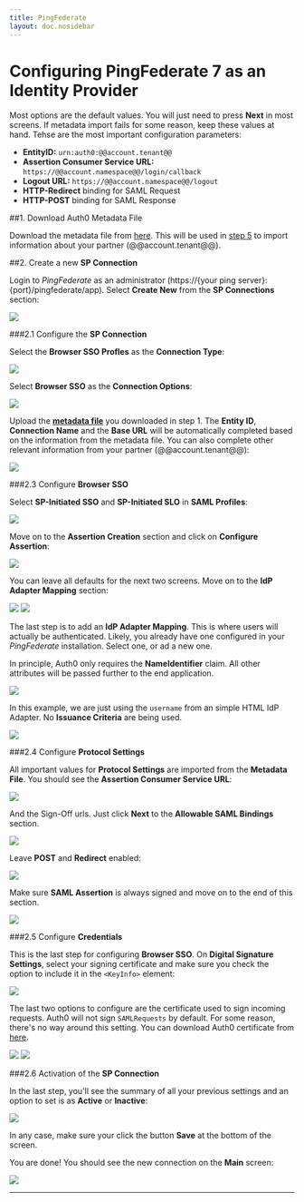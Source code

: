 ```yaml
---
title: PingFederate
layout: doc.nosidebar
---
```

# Configuring PingFederate 7 as an Identity Provider

Most options are the default values. You will just need to press __Next__ in most screens. If metadata import fails for some reason, keep these values at hand. Tehse are the most important configuration parameters:

* __EntityID:__ `urn:auth0:@@account.tenant@@`
* __Assertion Consumer Service URL:__ `https://@@account.namespace@@/login/callback`
* __Logout URL:__ `https://@@account.namespace@@/logout`
* __HTTP-Redirect__ binding for SAML Request
* __HTTP-POST__ binding for SAML Response


##1. Download Auth0 Metadata File

Download the metadata file from [here](https://@@account.namespace@@/samlp/mex). This will be used in [step 5](ping7#5) to import information about your partner (@@account.tenant@@).

##2. Create a new __SP Connection__

Login to _PingFederate_ as an administrator (https://{your ping server}:{port}/pingfederate/app). Select __Create New__ from the __SP Connections__ section:

![](http://puu.sh/3ZKnL.png)

###2.1 Configure the __SP Connection__

Select the __Browser SSO Profles__ as the __Connection Type__:

![](http://puu.sh/3ZKQg.png)

Select __Browser SSO__ as the __Connection Options__:

![](http://puu.sh/3ZKUx.png)

Upload the [__metadata file__](https://@@account.namespace@@/samlp/mex) you downloaded in step 1. The __Entity ID__, __Connection Name__ and the __Base URL__ will be automatically completed based on the information from the metadata file. You can also complete other relevant information from your partner (@@account.tenant@@):

![](http://puu.sh/3ZL2v.png)

###2.3 Configure __Browser SSO__

Select __SP-Initiated SSO__ and __SP-Initiated SLO__ in __SAML Profiles__:

![](http://puu.sh/3ZLwv.png)

Move on to the __Assertion Creation__ section and click on __Configure Assertion__:

![](http://puu.sh/3ZLzH.png)

You can leave all defaults for the next two screens. Move on to the __IdP Adapter Mapping__ section: 

![](http://puu.sh/3ZLBg.png)
![](http://puu.sh/3ZLBL.png)

The last step is to add an __IdP Adapter Mapping__. This is where users will actually be authenticated. Likely, you already have one configured in your _PingFederate_ installation. Select one, or ad a new one.

In principle, Auth0 only requires the __NameIdentifier__ claim. All other  attributes will be passed further to the end application.

![](http://puu.sh/3ZVAD.png)

In this example, we are just using the `username` from an simple HTML IdP Adapter. No __Issuance Criteria__ are being used. 

![](http://puu.sh/3ZVJg.png)

###2.4 Configure __Protocol Settings__

All important values for __Protocol Settings__ are imported from the __Metadata File__. You should see the __Assertion Consumer Service URL__:

![](http://puu.sh/3ZVM7.png)

And the Sign-Off urls. Just click __Next__ to the __Allowable SAML Bindings__ section.

![](http://puu.sh/3ZVQb.png)

Leave __POST__ and __Redirect__ enabled:

![](http://puu.sh/3ZVSQ.png)

Make sure __SAML Assertion__ is always signed and move on to the end of this section.

![](http://puu.sh/3ZVTG.png)


###2.5 Configure __Credentials__

This is the last step for configuring __Browser SSO__. On __Digital Signature Settings__, select your signing certificate and make sure you check the option to include it in the `<KeyInfo>` element:

![](http://puu.sh/3ZW5a.png)

The last two options to configure are the certificate used to sign incoming requests. Auth0 will not sign `SAMLRequests` by default. For some reason, there's no way around this setting. You can download Auth0 certificate from [here](https://@@account.tenant@@.auth0.com/pem). 

![](http://puu.sh/3ZW9f.png)
![](http://puu.sh/3ZWdK.png)

###2.6 Activation of the __SP Connection__

In the last step, you'll see the summary of all your previous settings and an option to set is as __Active__ or __Inactive__:

![](http://puu.sh/3ZWeR.png)

In any case, make sure your click the button __Save__ at the bottom of the screen. 

You are done! You should see the new connection on the __Main__ screen:

![](http://puu.sh/3ZWk7.png)

---
